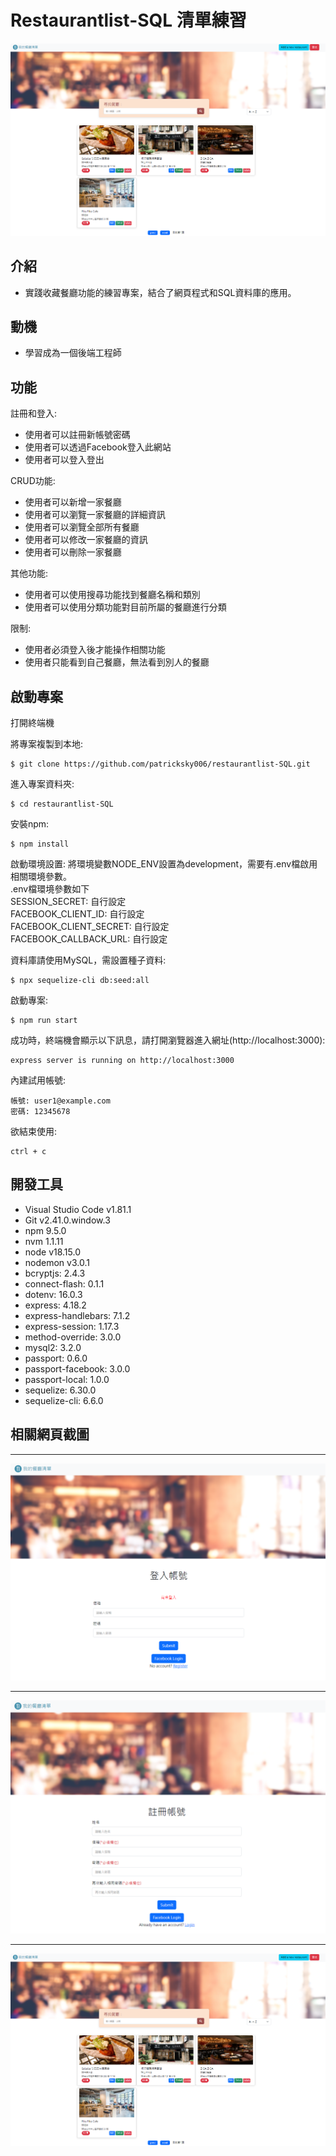 # Restaurantlist-SQL 清單練習 
![image](https://github.com/patricksky006/restaurantlist-SQL/blob/main/PrintScreen/index_page_final.png)


## 介紹

- 實踐收藏餐廳功能的練習專案，結合了網頁程式和SQL資料庫的應用。

## 動機
- 學習成為一個後端工程師
  
## 功能

註冊和登入:
* 使用者可以註冊新帳號密碼
* 使用者可以透過Facebook登入此網站
* 使用者可以登入登出

CRUD功能:
* 使用者可以新增一家餐廳
* 使用者可以瀏覽一家餐廳的詳細資訊
* 使用者可以瀏覽全部所有餐廳
* 使用者可以修改一家餐廳的資訊
* 使用者可以刪除一家餐廳

其他功能:
* 使用者可以使用搜尋功能找到餐廳名稱和類別
* 使用者可以使用分類功能對目前所屬的餐廳進行分類

限制:
* 使用者必須登入後才能操作相關功能
* 使用者只能看到自己餐廳，無法看到別人的餐廳


## 啟動專案 
打開終端機

將專案複製到本地:
```
$ git clone https://github.com/patricksky006/restaurantlist-SQL.git
```
進入專案資料夾:
```
$ cd restaurantlist-SQL
```
安裝npm:
```
$ npm install
```
啟動環境設置:
將環境變數NODE_ENV設置為development，需要有.env檔啟用相關環境參數。  
.env檔環境參數如下  
SESSION_SECRET: 自行設定  
FACEBOOK_CLIENT_ID: 自行設定  
FACEBOOK_CLIENT_SECRET: 自行設定  
FACEBOOK_CALLBACK_URL: 自行設定  

資料庫請使用MySQL，需設置種子資料:
```
$ npx sequelize-cli db:seed:all
```
啟動專案:
```
$ npm run start
```
成功時，終端機會顯示以下訊息，請打開瀏覽器進入網址(http://localhost:3000):
```
express server is running on http://localhost:3000
```
內建試用帳號:
```
帳號: user1@example.com
密碼: 12345678
```
欲結束使用:
```
ctrl + c
```
## 開發工具
* Visual Studio Code v1.81.1
* Git v2.41.0.window.3
* npm 9.5.0
* nvm 1.1.11
* node v18.15.0
* nodemon v3.0.1
* bcryptjs: 2.4.3
* connect-flash: 0.1.1
* dotenv: 16.0.3
* express: 4.18.2
* express-handlebars: 7.1.2
* express-session: 1.17.3
* method-override: 3.0.0
* mysql2: 3.2.0
* passport: 0.6.0
* passport-facebook: 3.0.0
* passport-local: 1.0.0
* sequelize: 6.30.0
* sequelize-cli: 6.6.0

## 相關網頁截圖
***
![image](https://github.com/patricksky006/restaurantlist-SQL/blob/main/PrintScreen/Login.png)
***
![image](https://github.com/patricksky006/restaurantlist-SQL/blob/main/PrintScreen/register.png)
***
![image](https://github.com/patricksky006/restaurantlist-SQL/blob/main/PrintScreen/index_page_final.png)
